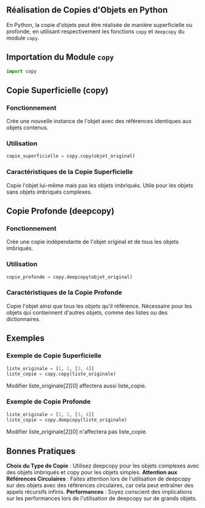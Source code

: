 ## Réalisation de Copies d'Objets en Python

En Python, la copie d'objets peut être réalisée de manière superficielle ou profonde, en utilisant respectivement les fonctions ```copy``` et ```deepcopy``` du module ```copy```.

## Importation du Module ```copy```

```python
import copy
```
## Copie Superficielle (copy)

### Fonctionnement 

Crée une nouvelle instance de l'objet avec des références identiques aux objets contenus.

### Utilisation

```python
copie_superficielle = copy.copy(objet_original)
```

### Caractéristiques de la Copie Superficielle

Copie l'objet lui-même mais pas les objets imbriqués.
Utile pour les objets sans objets imbriqués complexes.

## Copie Profonde (deepcopy)

### Fonctionnement 

Crée une copie indépendante de l'objet original et de tous les objets imbriqués.

### Utilisation

```python
copie_profonde = copy.deepcopy(objet_original)
```

### Caractéristiques de la Copie Profonde

Copie l'objet ainsi que tous les objets qu'il référence.
Nécessaire pour les objets qui contiennent d'autres objets, comme des listes ou des dictionnaires.

## Exemples

### Exemple de Copie Superficielle

```python
liste_originale = [1, 2, [3, 4]]
liste_copie = copy.copy(liste_originale)
```
Modifier liste_originale[2][0] affectera aussi liste_copie.

### Exemple de Copie Profonde

```python
liste_originale = [1, 2, [3, 4]]
liste_copie = copy.deepcopy(liste_originale)
```
Modifier liste_originale[2][0] n'affectera pas liste_copie.

## Bonnes Pratiques

**Choix du Type de Copie** : Utilisez deepcopy pour les objets complexes avec des objets imbriqués et copy pour les objets simples.
**Attention aux Références Circulaires** : Faites attention lors de l'utilisation de deepcopy sur des objets avec des références circulaires, car cela peut entraîner des appels récursifs infinis.
**Performances** : Soyez conscient des implications sur les performances lors de l'utilisation de deepcopy sur de grands objets.